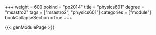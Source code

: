 +++
weight = 600
pokind = "po2014"
title = "physics601"
degree = "msastro2"
tags = ["msastro2", "physics601"]
categories = ["module"]
bookCollapseSection = true
+++

{{< genModulePage >}}
